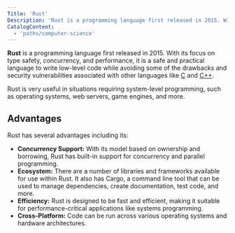 ```yaml
---
Title: 'Rust'
Description: 'Rust is a programming language first released in 2015. With its focus on type safety, concurrency, and performance, it is a safe and practical language to write low level code while avoiding some of the drawbacks and security vulnerabilities associated with other languages like C and C++.'
CatalogContent:
  - 'paths/computer-science'
---
```


**Rust** is a programming language first released in 2015. With its focus on type safety, concurrency, and performance, it is a safe and practical language to write low-level code while avoiding some of the drawbacks and security vulnerabilities associated with other languages like [C](https://www.codecademy.com/resources/docs/c) and [C++](https://www.codecademy.com/resources/docs/cpp).

Rust is very useful in situations requiring system-level programming, such as operating systems, web servers, game engines, and more.

## Advantages

Rust has several advantages including its:

- **Concurrency Support:** With its model based on ownership and borrowing, Rust has built-in support for concurrency and parallel programming.
- **Ecosystem:** There are a number of libraries and frameworks available for use within Rust. It also has Cargo, a command line tool that can be used to manage dependencies, create documentation, test code, and more.
- **Efficiency:** Rust is designed to be fast and efficient, making it suitable for performance-critical applications like systems programming.
- **Cross-Platform:** Code can be run across various operating systems and hardware architectures.
